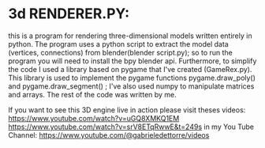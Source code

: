 # 3d RENDERER.PY:
this is a program for rendering three-dimensional models written entirely in python. The program uses a python script to extract the model data (vertices, connections) from blender(blender script.py); so to run the program you will need to install the bpy blender api. Furthermore, to simplify the code I used a library based on pygame that I've created (GameRex.py). This library is used to implement the pygame functions pygame.draw_poly() and pygame.draw_segment() ; I've also used numpy to manipulate matrices and arrays. The rest of the code was written by me.

If you want to see this 3D engine live in action please visit theses videos: 
  https://www.youtube.com/watch?v=uGQ8XMKQ1EM 
  https://www.youtube.com/watch?v=srV8ETqRwwE&t=249s
in my You Tube Channel: https://www.youtube.com/@gabrieledettorre/videos
